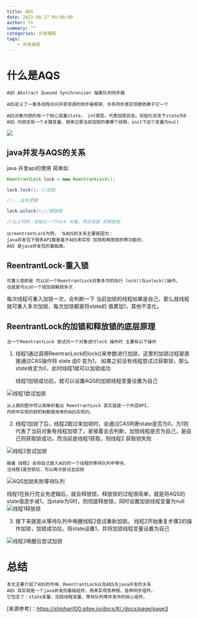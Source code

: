 ```yaml
---
title: AQS
date: 2021-08-27 00:00:00
author: lh
summary: ""
categories: 并发编程
tags: 
    - 并发编程
---
```


# 什么是AQS
    AQS Abstract Queued Synchronizer 抽象队列同步器
    
    AQS定义了一套多线程访问共享资源的同步器框架，许多同步类实现都依赖于它一个
    
    AQS对象内部的有一个核心变量state， int类型，代表加锁状态。初始化状态下state为0
    AQS 内部还有一个关键变量，用来记录当前加锁的事哪个线程，init下这个变量为null
    
![](https://kubpang.gitee.io/sourceFile/Java/并发/ReentrantLock与AQS_1.jpg)

## java并发与AQS的关系

java 并发api的使用 简单如 

```java
ReentrantLock lock = new ReentrantLock();

lock.lock(); //加锁

//...业务逻辑

lock.unlock();//释放锁

//以上代码：初始化一个lock 对象，然后加锁 和释放锁
```

    以reentrantLock为例， 与AQS的关系主要是因为：
    java并发包下很多API都是基于AQS来实现 加锁和释放锁的等功能的，
    AQS 是java并发包的基础类。


## ReentrantLock-重入锁
    可重入锁即是 可以对一个ReentrantLock对象多次的执行 lock()与unlock()操作。
    也就是可以对一个锁加锁解锁多次

每次线程可重入加锁一次，会判断一下 当前加锁的线程如果是自己，那么就线程就可重入多次加锁，每次加锁都是将state的 值累加1，其他不变化。

## ReentrantLock的加锁和释放锁的底层原理
    当一个ReentrantLock 尝试对一个对象进行lock 操作时 主要有以下操作

1. 线程1通过调用ReentranLock的lock()来参数进行加锁，这里的加锁过程是直接通过CAS操作将 state 由0 变为1。
    如果之前没有线程尝试过获取锁，那么state肯定为0，此时线程1就可以加锁成功
    
    线程1加锁成功后，就可以设置AQS的加锁线程变量设置为自己
    
![线程1尝试加锁](https://kubpang.gitee.io/sourceFile/Java/并发/ReentrantLock与AQS_2.jpg)  

    从上面的图中可以简单的看出 ReentrantLock 其实就是一个外层API，
    内核中实现的锁机制都是用来的AQS实现的。

2. 线程1加锁了后，线程2跑过来加锁时，会通过CAS判断state是否为0，为1则代表了当前对象有线程加锁了。紧接着会去判断，加锁线程是否为自己，是自己则获取锁成功，而当前是线程1获取，则线程2 获取锁失败

![线程2尝试加锁](https://kubpang.gitee.io/sourceFile/Java/并发/ReentrantLock与AQS_3.jpg)  

    接着 线程2 会将自己放入AQS的一个线程的等待队列中等待，
    当线程1是否锁后，可以再次尝试去加锁

![AQS加锁失败等待队列](https://kubpang.gitee.io/sourceFile/Java/并发/ReentrantLock与AQS_4.jpg)  

线程1在执行完业务逻辑后，就会释放锁，释放锁的过程很简单，就是将AQS的state值逐步减1，当state为0时，则彻底释放锁，同时设置加锁线程变量为null
![线程1释放锁](https://kubpang.gitee.io/sourceFile/Java/并发/ReentrantLock与AQS_5.jpg)


3. 接下来就是从等待队列中唤醒线程2尝试重新加锁。
    线程2开始重复步骤2的操作加锁，加锁成功后，将state设置1，并将加锁线程变量设置为自己

![线程2唤醒后尝试加锁](https://kubpang.gitee.io/sourceFile/Java/并发/ReentrantLock与AQS_6.jpg)

# 总结
    本文主要介绍了AQS的作用、ReentrantLock以及AQS与java并发的关系
    AQS 其实就是一个java并发的基础组件，用来实现各种锁、各种同步组件。  
    它包含了：state变量、加锁线程变量、等待队列等并发中的核心组件。

[来源参考]：https://shishan100.gitee.io/docs/#/./docs/page/page3